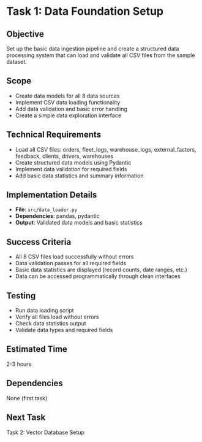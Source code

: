 # Task 1: Data Foundation Setup

## Objective
Set up the basic data ingestion pipeline and create a structured data processing system that can load and validate all CSV files from the sample dataset.

## Scope
- Create data models for all 8 data sources
- Implement CSV data loading functionality
- Add data validation and basic error handling
- Create a simple data exploration interface

## Technical Requirements
- Load all CSV files: orders, fleet_logs, warehouse_logs, external_factors, feedback, clients, drivers, warehouses
- Create structured data models using Pydantic
- Implement data validation for required fields
- Add basic data statistics and summary information

## Implementation Details
- **File**: `src/data_loader.py`
- **Dependencies**: pandas, pydantic
- **Output**: Validated data models and basic statistics

## Success Criteria
- All 8 CSV files load successfully without errors
- Data validation passes for all required fields
- Basic data statistics are displayed (record counts, date ranges, etc.)
- Data can be accessed programmatically through clean interfaces

## Testing
- Run data loading script
- Verify all files load without errors
- Check data statistics output
- Validate data types and required fields

## Estimated Time
2-3 hours

## Dependencies
None (first task)

## Next Task
Task 2: Vector Database Setup
